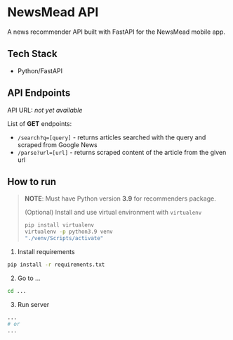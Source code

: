 # NewsMead API

A news recommender API built with FastAPI for the NewsMead mobile app.

## Tech Stack

- Python/FastAPI

## API Endpoints

API URL: _not yet available_

List of **GET** endpoints:

- `/search?q=[query]` - returns articles searched with the query and scraped from Google News
- `/parse?url=[url]` - returns scraped content of the article from the given url

## How to run

> **NOTE**: Must have Python version **3.9** for recommenders package.
>
> (Optional)
> Install and use virtual environment with `virtualenv`
>
> ```bash
> pip install virtualenv
> virtualenv -p python3.9 venv
> "./venv/Scripts/activate"
> ```

1. Install requirements

```bash
pip install -r requirements.txt
```

2. Go to ...

```bash
cd ...
```

3. Run server

```bash
...
# or
...
```
